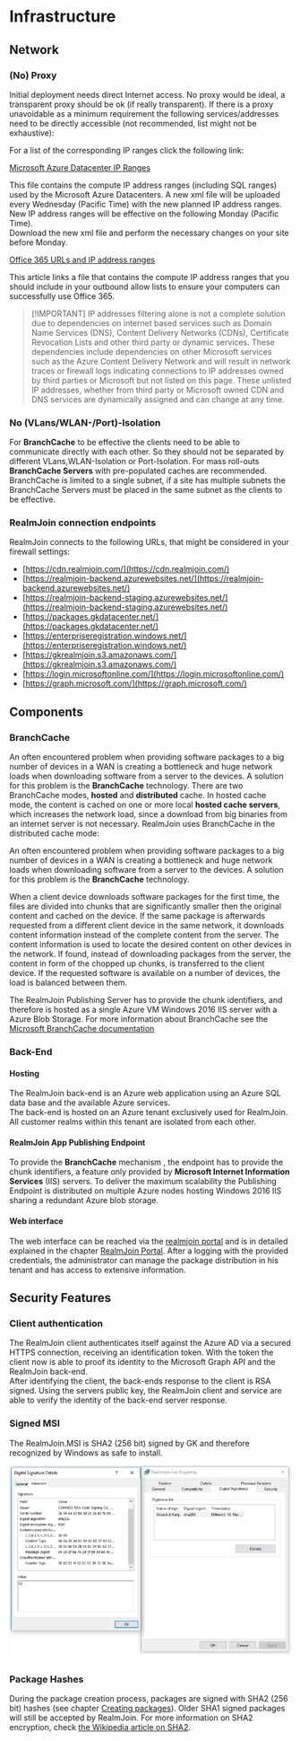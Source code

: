 # Infrastructure

## Network

### \(No\) Proxy

Initial deployment needs direct Internet access. No proxy would be ideal, a transparent proxy should be ok \(if really transparent\). If there is a proxy unavoidable as a minimum requirement the following services/addresses need to be directly accessible \(not recommended, list might not be exhaustive\):

For a list of the corresponding IP ranges click the following link:

[Microsoft Azure Datacenter IP Ranges](https://www.microsoft.com/en-us/download/details.aspx?id=41653)

This file contains the compute IP address ranges \(including SQL ranges\) used by the Microsoft Azure Datacenters. A new xml file will be uploaded every Wednesday \(Pacific Time\) with the new planned IP address ranges. New IP address ranges will be effective on the following Monday \(Pacific Time\).  
Download the new xml file and perform the necessary changes on your site before Monday.

[Office 365 URLs and IP address ranges](https://support.office.com/en-us/article/Office-365-URLs-and-IP-address-ranges-8548a211-3fe7-47cb-abb1-355ea5aa88a2)

This article links a file that contains the compute IP address ranges that you should include in your outbound allow lists to ensure your computers can successfully use Office 365.

> \[!IMPORTANT\] IP addresses filtering alone is not a complete solution due to dependencies on internet based services such as Domain Name Services \(DNS\), Content Delivery Networks \(CDNs\), Certificate Revocation Lists and other third party or dynamic services. These dependencies include dependencies on other Microsoft services such as the Azure Content Delivery Network and will result in network traces or firewall logs indicating connections to IP addresses owned by third parties or Microsoft but not listed on this page. These unlisted IP addresses, whether from third party or Microsoft owned CDN and DNS services are dynamically assigned and can change at any time.

### No \(VLans/WLAN-/Port\)-Isolation

For **BranchCache** to be effective the clients need to be able to communicate directly with each other. So they should not be separated by different VLans,WLAN-Isolation or Port-Isolation. For mass roll-outs **BranchCache Servers** with pre-populated caches are recommended. BranchCache is limited to a single subnet, if a site has multiple subnets the BranchCache Servers must be placed in the same subnet as the clients to be effective.

### RealmJoin connection endpoints

RealmJoin connects to the following URLs, that might be considered in your firewall settings:

* [https://cdn.realmjoin.com/](https://cdn.realmjoin.com/)  
* [https://realmjoin-backend.azurewebsites.net/](https://realmjoin-backend.azurewebsites.net/)  
* [https://realmjoin-backend-staging.azurewebsites.net/](https://realmjoin-backend-staging.azurewebsites.net/)  
* [https://packages.gkdatacenter.net/](https://packages.gkdatacenter.net/)  
* [https://enterpriseregistration.windows.net/](https://enterpriseregistration.windows.net/)  
* [https://gkrealmjoin.s3.amazonaws.com/](https://gkrealmjoin.s3.amazonaws.com/)  
* [https://login.microsoftonline.com/](https://login.microsoftonline.com/)  
* [https://graph.microsoft.com/](https://graph.microsoft.com/)  

## Components

### BranchCache

An often encountered problem when providing software packages to a big number of devices in a WAN is creating a bottleneck and huge network loads when downloading software from a server to the devices. A solution for this problem is the **BranchCache** technology. There are two BranchCache modes, **hosted** and **distributed** cache. In hosted cache mode, the content is cached on one or more local **hosted cache servers**, which increases the network load, since a download from big binaries from an internet server is not necessary. RealmJoin uses BranchCache in the distributed cache mode:

An often encountered problem when providing software packages to a big number of devices in a WAN is creating a bottleneck and huge network loads when downloading software from a server to the devices. A solution for this problem is the **BranchCache** technology.

When a client device downloads software packages for the first time, the files are divided into chunks that are significantly smaller then the original content and cached on the device. If the same package is afterwards requested from a different client device in the same network, it downloads content information instead of the complete content from the server. The content information is used to locate the desired content on other devices in the network. If found, instead of downloading packages from the server, the content in form of the chopped up chunks, is transferred to the client device. If the requested software is available on a number of devices, the load is balanced between them.

The RealmJoin Publishing Server has to provide the chunk identifiers, and therefore is hosted as a single Azure VM Windows 2016 IIS server with a Azure Blob Storage. For more information about BranchCache see the [Microsoft BranchCache documentation](https://docs.microsoft.com/en-us/windows-server/networking/branchcache/branchcache)

### Back-End

#### Hosting

The RealmJoin back-end is an Azure web application using an Azure SQL data base and the available Azure services.  
The back-end is hosted on an Azure tenant exclusively used for RealmJoin. All customer realms within this tenant are isolated from each other.

#### RealmJoin App Publishing Endpoint

To provide the **BranchCache** mechanism , the endpoint has to provide the chunk identifiers, a feature only provided by **Microsoft Internet Information Services** \(IIS\) servers. To deliver the maximum scalability the Publishing Endpoint is distributed on multiple Azure nodes hosting Windows 2016 IIS sharing a redundant Azure blob storage.

#### Web interface

The web interface can be reached via the [realmjoin portal](https://realmjoin-web.azurewebsites.net/) and is in detailed explained in the chapter [RealmJoin Portal](rj-portal.md). After a logging with the provided credentials, the administrator can manage the package distribution in his tenant and has access to extensive information.

## Security Features

### Client authentication

The RealmJoin client authenticates itself against the Azure AD via a secured HTTPS connection, receiving an identification token. With the token the client now is able to proof its identity to the Microsoft Graph API and the RealmJoin back-end.  
After identifying the client, the back-ends response to the client is RSA signed. Using the servers public key, the RealmJoin client and service are able to verify the identity of the back-end server response.

### Signed MSI

The RealmJoin.MSI is SHA2 \(256 bit\) signed by GK and therefore recognized by Windows as safe to install.

[![RJ Signed MSI](.gitbook/assets/rj-msi-sig.png)](https://github.com/realmjoin/realmjoin-gitbooks/tree/3c2250fcc0d712e1b40ac535a1766b57ce01910c/docs/media/rj-msi-sig.png)

### Package Hashes

During the package creation process, packages are signed with SHA2 \(256 bit\) hashes \(see chapter [Creating packages](https://github.com/realmjoin/realmjoin-gitbooks/tree/3c2250fcc0d712e1b40ac535a1766b57ce01910c/docs/create-package.md)\). Older SHA1 signed packages will still be accepted by RealmJoin. For more information on SHA2 encryption, check [the Wikipedia article on SHA2](https://en.wikipedia.org/wiki/SHA-2).

